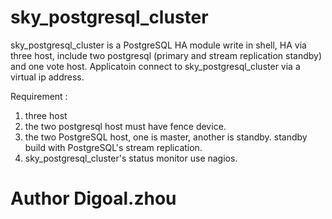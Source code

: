 sky_postgresql_cluster
======================

sky_postgresql_cluster is a PostgreSQL HA module write in shell, HA via three host, include two postgresql 
(primary and stream replication standby) and one vote host. Applicatoin connect to sky_postgresql_cluster via a virtual 
ip address.

Requirement : 
1. three host
2. the two postgresql host must have fence device.
3. the two PostgreSQL host, one is master, another is standby. standby build with PostgreSQL's stream replication.
4. sky_postgresql_cluster's status monitor use nagios.


# Author Digoal.zhou